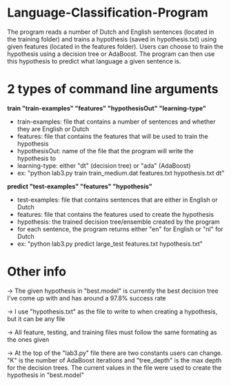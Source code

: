 # Language-Classification-Program

The program reads a number of Dutch and English sentences (located in the training folder) and trains a hypothesis (saved in hypothesis.txt) using given features (located in the features folder). Users can choose to train the hypothesis using a decision tree or AdaBoost. The program can then use this hypothesis to predict what language a given sentence is.


# 2 types of command line arguments

**train "train-examples" "features" "hypothesisOut" "learning-type"**
- train-examples: file that contains a number of sentences and whether they are English or Dutch
- features: file that contains the features that will be used to train the hypothesis
- hypothesisOut: name of the file that the program will write the hypothesis to
- learning-type: either "dt" (decision tree) or "ada" (AdaBoost)
- ex: "python lab3.py train train_medium.dat features.txt hypothesis.txt dt"

**predict "test-examples" "features" "hypothesis"**
- test-examples: file that contains sentences that are either in English or Dutch
- features: file that contains the features used to create the hypothesis
- hypothesis: the trained decision tree/ensemble created by the program
- for each sentence, the program returns either "en" for English or "nl" for Dutch
- ex: "python lab3.py predict large_test features.txt hypothesis.txt"


# Other info
-> The given hypothesis in "best.model" is currently the best decision tree I've come up with and has around a 97.8% success rate 

-> I use "hypothesis.txt" as the file to write to when creating a hypothesis, but it can be any file

-> All feature, testing, and training files must follow the same formating as the ones given

-> At the top of the "lab3.py" file there are two constants users can change. "K" is the number of AdaBoost iterations and "tree_depth" is the max depth for the decision trees. The current values in the file were used to create the hypothesis in "best.model"

